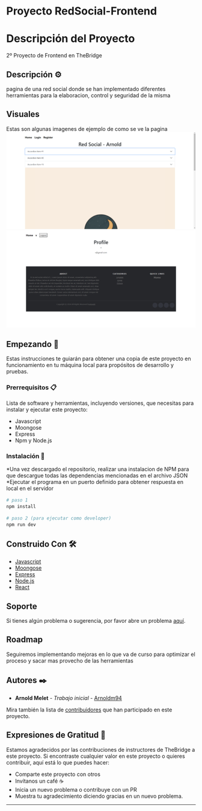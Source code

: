 # Proyecto RedSocial-Frontend

# Descripción del Proyecto

2º Proyecto de Frontend en TheBridge

## Descripción ⚙️

pagina de una red social donde se han implementado diferentes herramientas para la elaboracion, control y seguridad de la misma

## Visuales

Estas son algunas imagenes de ejemplo de como se ve la pagina
![HomePage](./RedSocial-Frontend/public/img/captura1.png)
![ProfilePage](./RedSocial-Frontend/public/img/captura2.png)

## Empezando 🚀

Estas instrucciones te guiarán para obtener una copia de este proyecto en funcionamiento en tu máquina local para propósitos de desarrollo y pruebas.

### Prerrequisitos 📋

Lista de software y herramientas, incluyendo versiones, que necesitas para instalar y ejecutar este proyecto:

- Javascript
- Moongose
- Express
- Npm y Node.js

### Instalación 🔧

*Una vez descargado el repositorio, realizar una instalacion de NPM para que descargue todas las dependencias mencionadas en el archivo JSON
*Ejecutar el programa en un puerto definido para obtener respuesta en local en el servidor

```bash
# paso 1
npm install
```

```bash
# paso 2 (para ejecutar como developer)
npm run dev
```

## Construido Con 🛠️

- [Javascript](https://developer.mozilla.org/es/docs/Web/JavaScript)
- [Moongose](https://cloud.mongodb.com/)
- [Express](https://expressjs.com/)
- [Node.js](https://nodejs.org/en)
- [React](https://react.com/en)

## Soporte

Si tienes algún problema o sugerencia, por favor abre un problema [aquí](https://github.com/arnoldm94/RedSocial-Frontend/issues).

## Roadmap

Seguiremos implementando mejoras en lo que va de curso para optimizar el proceso y sacar mas provecho de las herramientas

## Autores ✒️

- **Arnold Melet** - _Trabajo inicial_ - [Arnoldm94](https://github.com/arnoldm94)

Mira también la lista de [contribuidores](https://github.com/arnoldm94/RedSocial-Frontend/contributors) que han participado en este proyecto.

## Expresiones de Gratitud 🎁

Estamos agradecidos por las contribuciones de instructores de TheBridge a este proyecto. Si encontraste cualquier valor en este proyecto o quieres contribuir, aquí está lo que puedes hacer:

- Comparte este proyecto con otros
- Invítanos un café ☕
- Inicia un nuevo problema o contribuye con un PR
- Muestra tu agradecimiento diciendo gracias en un nuevo problema.

---
